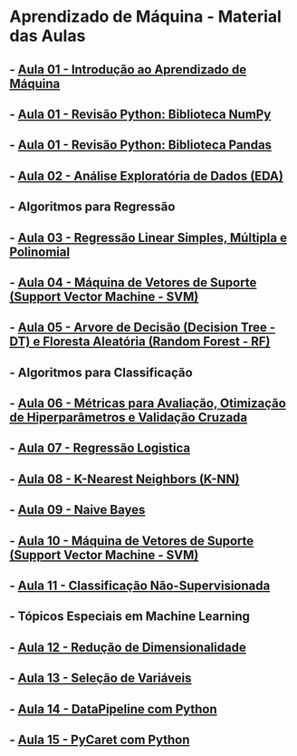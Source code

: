 # Aprendizado de Máquina - Material das Aulas

## - [Aula 01 - Introdução ao Aprendizado de Máquina]()

## - [Aula 01 - Revisão Python: Biblioteca NumPy]()

## - [Aula 01 - Revisão Python: Biblioteca Pandas]()

## - [Aula 02 - Análise Exploratória de Dados (EDA)]()
                                           
## - Algoritmos para Regressão

## - [Aula 03 - Regressão Linear Simples, Múltipla e Polinomial]()

## - [Aula 04 - Máquina de Vetores de Suporte (Support Vector Machine - SVM)]()

## - [Aula 05 - Arvore de Decisão (Decision Tree - DT) e Floresta Aleatória (Random Forest - RF)]()


## - Algoritmos para Classificação

## - [Aula 06 - Métricas para Avaliação, Otimização de Hiperparâmetros e Validação Cruzada]()

## - [Aula 07 - Regressão Logistica]()

## - [Aula 08 - K-Nearest Neighbors (K-NN)]() 

## - [Aula 09 - Naive Bayes]()

## - [Aula 10 - Máquina de Vetores de Suporte (Support Vector Machine - SVM)]()

## - [Aula 11 - Classificação Não-Supervisionada]()


## - Tópicos Especiais em Machine Learning 


## - [Aula 12 - Redução de Dimensionalidade]()

## - [Aula 13 - Seleção de Variáveis]()

## - [Aula 14 - DataPipeline com Python]()

## - [Aula 15 - PyCaret com Python]()
